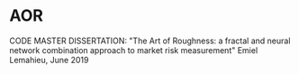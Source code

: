 # AOR
CODE MASTER DISSERTATION:
"The Art of Roughness: a fractal and neural network combination approach to market risk measurement" 
Emiel Lemahieu, June 2019
